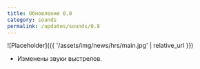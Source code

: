```yaml
---
title: Обновление 0.8
category: sounds
permalink: /updates/sounds/0.8
---
```


![Placeholder]({{ '/assets/img/news/hrs/main.jpg' | relative_url }})

- Изменены звуки выстрелов.